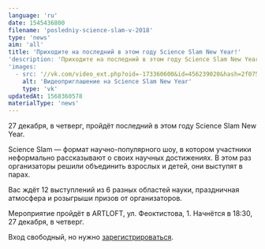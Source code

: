```yaml
---
language: 'ru'
date: 1545436800
filename: 'posledniy-science-slam-v-2018'
type: 'news'
aim: 'all'
title: 'Приходите на последний в этом году Science Slam New Year!'
'description: 'Приходите на последний в этом году Science Slam New Year!'
'images:
  - src: '//vk.com/video_ext.php?oid=-173360600&id=456239020&hash=2f075b347308019a&hd=2'
    alt: 'Видеоприглашение на Science Slam New Year'
    type: 'vk'
updatedAt: 1568360578
materialType: 'news'
---
```

27 декабря, в четверг, пройдёт последний в этом году Science Slam New Year.

Science Slam — формат научно-популярного шоу, в котором участники неформально рассказывают о своих научных достижениях. В этом раз организаторы решили объединить взрослых и детей, они выступят в парах.

Вас ждёт 12 выступлений из 6 разных областей науки, праздничная атмосфера и розыгрыши призов от организаторов.

Мероприятие пройдёт в ARTLOFT, ул. Феоктистова, 1. Начнётся в 18:30, 27 декабря, в четверг.

Вход свободный, но нужно [зарегистрироваться](https://vk.cc/8Q9UA8).
